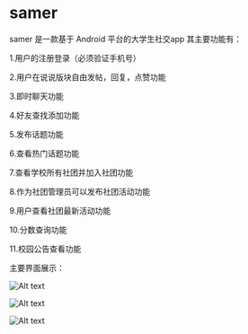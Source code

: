 # samer
samer 是一款基于 Android 平台的大学生社交app
其主要功能有：

1.用户的注册登录（必须验证手机号）
  
  2.用户在说说版块自由发帖，回复，点赞功能
  
  3.即时聊天功能
  
  4.好友查找添加功能
  
  5.发布话题功能
  
  6.查看热门话题功能
  
  7.查看学校所有社团并加入社团功能
  
  8.作为社团管理员可以发布社团活动功能
  
  9.用户查看社团最新活动功能
  
  10.分数查询功能
  
  11.校园公告查看功能
  
 
 主要界面展示：
 
 ![Alt text](http://chuantu.biz/t5/45/1483427274x3085597554.png)
 
 ![Alt text](http://chuantu.biz/t5/45/1483427335x3085597554.png)
 
 ![Alt text](http://chuantu.biz/t5/45/1483427380x3085597554.png)
